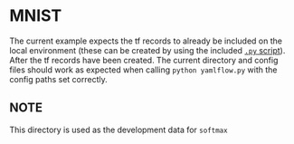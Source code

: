 # MNIST

The current example expects the tf records to already be included on the local environment (these can be created by using the included [`.py` script](./make_records/convert_to_records.py)). After the tf records have been created. The current directory and config files should work as expected when calling `python yamlflow.py` with the config paths set correctly.

## NOTE

This directory is used as the development data for `softmax`